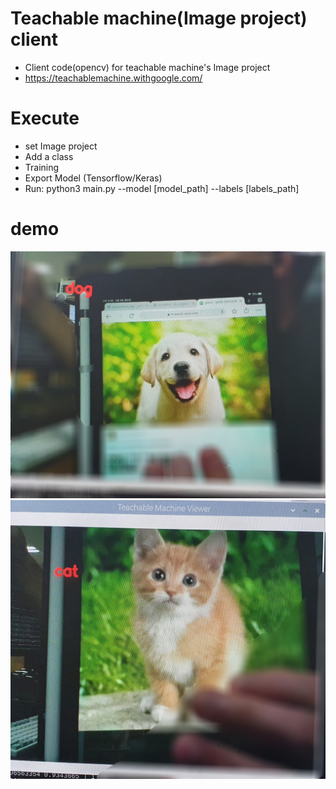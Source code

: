 # Teachable machine(Image project) client
  + Client code(opencv) for teachable machine's Image project
  + https://teachablemachine.withgoogle.com/

# Execute
  + set Image project
  + Add a class
  + Training
  + Export Model (Tensorflow/Keras)
  + Run: python3 main.py --model [model_path] --labels [labels_path]

# demo
![demo1](./dog.jpg)
![demo2](./cat.jpg)
